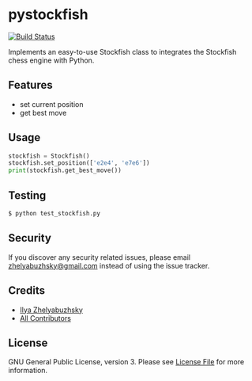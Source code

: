 # pystockfish
[![Build Status](https://travis-ci.org/zhelyabuzhsky/pystockfish.svg?branch=master)](https://travis-ci.org/zhelyabuzhsky/pystockfish)

Implements an easy-to-use Stockfish class to integrates the Stockfish chess engine with Python.

## Features
- set current position
- get best move

## Usage

```python
stockfish = Stockfish()
stockfish.set_position(['e2e4', 'e7e6'])
print(stockfish.get_best_move())
```

## Testing

```bash
$ python test_stockfish.py
```

## Security
If you discover any security related issues, please email zhelyabuzhsky@gmail.com instead of using the issue tracker.

## Credits
- [Ilya Zhelyabuzhsky](https://github.com/zhelyabuzhsky)
- [All Contributors](../../contributors)

## License
GNU General Public License, version 3. Please see [License File](LICENSE) for more information.
